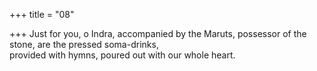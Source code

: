 +++
title = "08"

+++
Just for you, o Indra, accompanied by the Maruts, possessor of the  stone, are the pressed soma-drinks,  
provided with hymns, poured out with our whole heart.  